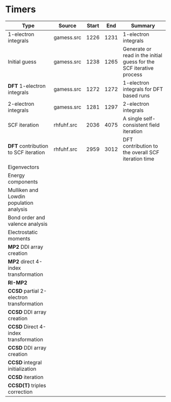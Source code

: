 # Timers

|Type|Source|Start|End|Summary|
|----|------|-----|---|-------|
|1-electron integrals|gamess.src|1226|1231|1-electron integrals
|Initial guess	|gamess.src|1238|1265|Generate or read in the initial guess for the SCF iterative process|
|**DFT** 1-electron integrals|gamess.src|1272|1272|1-electron integrals for DFT based runs|
|2-electron integrals|gamess.src|1281|1297|2-electron integrals|
|SCF iteration|rhfuhf.src|2036|4075|A single self-consistent field iteration|
|**DFT** contribution to SCF iteration|rhfuhf.src|2959|3012|DFT contribution to the overall SCF iteration time|
|Eigenvectors||||
|Energy components||||
|Mulliken and Lowdin population analysis||||
|Bond order and valence analysis||||
|Electrostatic moments||||
|**MP2** DDI array creation||||
|**MP2** direct 4-index transformation||||
|**RI-MP2**||||
|**CCSD** partial 2-electron transformation||||
|**CCSD** DDI array creation||||
|**CCSD** Direct 4-index transformation||||
|**CCSD** DDI array creation||||
|**CCSD** integral initialization||||
|**CCSD** iteration||||
|**CCSD(T)** triples correction||||